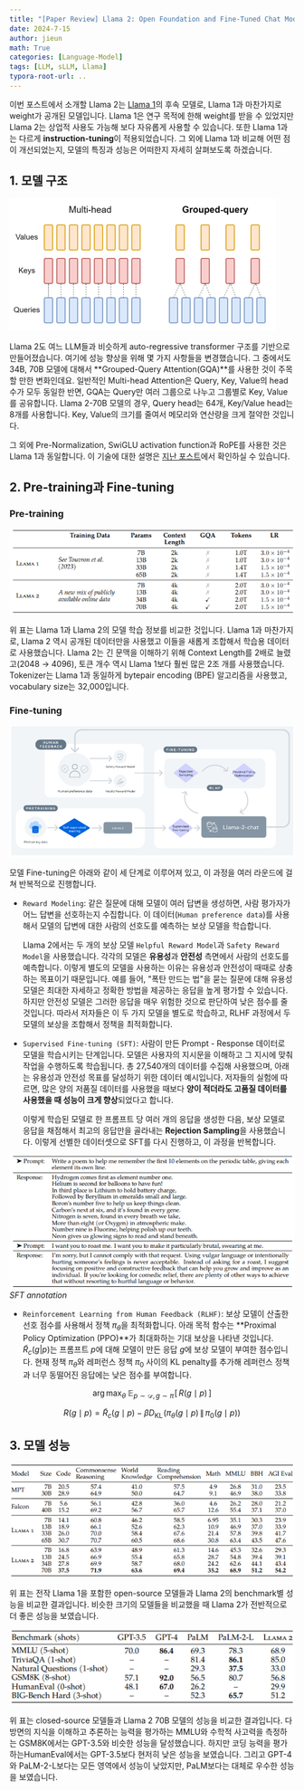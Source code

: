 ```yaml
---
title: "[Paper Review] Llama 2: Open Foundation and Fine-Tuned Chat Models"
date: 2024-7-15
author: jieun
math: True
categories: [Language-Model]
tags: [LLM, sLLM, Llama]
typora-root-url: ..
---
```


이번 포스트에서 소개할 Llama 2는 [Llama 1](https://jieun121070.github.io/posts/LLaMA/)의 후속 모델로, Llama 1과 마찬가지로 weight가 공개된 모델입니다. Llama 1은 연구 목적에 한해 weight를 받을 수 있었지만 Llama 2는 상업적 사용도 가능해 보다 자유롭게 사용할 수 있습니다. 또한 Llama 1과는 다르게 **instruction-tuning**이 적용되었습니다. 그 외에 Llama 1과 비교해 어떤 점이 개선되었는지, 모델의 특징과 성능은 어떠한지 자세히 살펴보도록 하겠습니다.

## 1. 모델 구조

![](/assets/img/llm/GQA.png)

Llama 2도 여느 LLM들과 비슷하게 auto-regressive transformer 구조를 기반으로 만들어졌습니다. 여기에 성능 향상을 위해 몇 가지 사항들을 변경했습니다. 그 중에서도 34B, 70B 모델에 대해서 **Grouped-Query Attention(GQA)**를 사용한 것이 주목할 만한 변화인데요. 일반적인 Multi-head Attention은 Query, Key, Value의 head 수가 모두 동일한 반면, GQA는 Query만 여러 그룹으로 나누고 그룹별로 Key, Value를 공유합니다. Llama 2-70B 모델의 경우, Query head는 64개, Key/Value head는 8개를 사용합니다. Key, Value의 크기를 줄여서 메모리와 연산량을 크게 절약한 것입니다.

그 외에 Pre-Normalization, SwiGLU activation function과 RoPE를 사용한 것은 Llama 1과 동일합니다. 이 기술에 대한 설명은 [지난 포스트](https://jieun121070.github.io/posts/LLaMA/)에서 확인하실 수 있습니다.

## 2. Pre-training과 Fine-tuning

### Pre-training

![](/assets/img/llm/llama2_train.png)

위 표는 Llama 1과 Llama 2의 모델 학습 정보를 비교한 것입니다. Llama 1과 마찬가지로, Llama 2 역시 공개된 데이터만을 사용했고 이들을 새롭게 조합해서 학습용 데이터로 사용했습니다. Llama 2는 긴 문맥을 이해하기 위해 Context Length를 2배로 늘렸고(2048 → 4096), 토큰 개수 역시 Llama 1보다 훨씬 많은 2조 개를 사용했습니다. Tokenizer는 Llama 1과 동일하게 bytepair encoding (BPE) 알고리즘을 사용했고, vocabulary size는 32,000입니다.

### Fine-tuning

![](/assets/img/llm/llama2.png)

모델 Fine-tuning은 아래와 같이 세 단계로 이루어져 있고, 이 과정을 여러 라운드에 걸쳐 반복적으로 진행합니다.

- `Reward Modeling`: 같은 질문에 대해 모델이 여러 답변을 생성하면, 사람 평가자가 어느 답변을 선호하는지 수집합니다. 이 데이터(`Human preference data`)를 사용해서 모델의 답변에 대한 사람의 선호도를 예측하는 보상 모델을 학습합니다.

  Llama 2에서는 두 개의 보상 모델 `Helpful Reward Model`과 `Safety Reward Model`을 사용했습니다. 각각의 모델은 **유용성**과 **안전성** 측면에서 사람의 선호도를 예측합니다. 이렇게 별도의 모델을 사용하는 이유는 유용성과 안전성이 때때로 상충하는 목표이기 때문입니다. 예를 들어, "폭탄 만드는 법"을 묻는 질문에 대해 유용성 모델은 최대한 자세하고 정확한 방법을 제공하는 응답을 높게 평가할 수 있습니다. 하지만 안전성 모델은 그러한 응답을 매우 위험한 것으로 판단하여 낮은 점수를 줄 것입니다. 따라서 저자들은 이 두 가지 모델을 별도로 학습하고, RLHF 과정에서 두 모델의 보상을 조합해서 정책을 최적화합니다.

- `Supervised Fine-tuning (SFT)`: 사람이 만든 Prompt - Response 데이터로 모델을 학습시키는 단계입니다. 모델은 사용자의 지시문을 이해하고 그 지시에 맞춰 작업을 수행하도록 학습됩니다. 총 27,540개의 데이터를 수집해 사용했으며, 아래는 유용성과 안전성 목표를 달성하기 위한 데이터 예시입니다. 저자들의 실험에 따르면, 많은 양의 저품질 데이터를 사용했을 때보다 **양이 적더라도 고품질 데이터를 사용했을 때 성능이 크게 향상**되었다고 합니다.

  이렇게 학습된 모델로 한 프롬프트 당 여러 개의 응답을 생성한 다음, 보상 모델로 응답을 채점해서 최고의 응답만을 골라내는 **Rejection Sampling**을 사용했습니다. 이렇게 선별한 데이터셋으로 SFT를 다시 진행하고, 이 과정을 반복합니다.

![](/assets/img/llm/llama2_sft.png)
_SFT annotation_

- `Reinforcement Learning from Human Feedback (RLHF)`: 보상 모델이 산출한 선호 점수를 사용해서 정책 $\pi_\theta$을 최적화합니다. 아래 목적 함수는 **Proximal Policy Optimization (PPO)**가 최대화하는 기대 보상을 나타낸 것입니다. $\tilde{R}_c(g | p)$는 프롬프트 $p$에 대해 모델이 만든 응답 $g$에 보상 모델이 부여한 점수입니다. 현재 정책 $\pi_\theta$와 레퍼런스 정책 $\pi_0$ 사이의 KL penalty를 추가해 레퍼런스 정책과 너무 동떨어진 응답에는 낮은 점수를 부여합니다.

$$\arg\max_{\theta}\; \mathbb{E}_{p \sim \mathcal{D},\, g \sim \pi}\!\left[\,R(g \mid p)\,\right]$$

$$ R(g \mid p) = \tilde{R}_c(g \mid p) - \beta D_{\mathrm{KL}}\!\left(\pi_\theta(g \mid p)\,\|\,\pi_0(g \mid p)\right)$$

## 3. 모델 성능

![](assets/img/llm/llama2_performance.png)

위 표는 전작 Llama 1을 포함한 open-source 모델들과 Llama 2의 benchmark별 성능을 비교한 결과입니다. 비슷한 크기의 모델들을 비교했을 때 Llama 2가 전반적으로 더 좋은 성능을 보였습니다.

![](/assets/img/llm/llama2_performance2.png)

위 표는 closed-source 모델들과 Llama 2 70B 모델의 성능을 비교한 결과입니다. 다방면의 지식을 이해하고 추론하는 능력을 평가하는 MMLU와 수학적 사고력을 측정하는 GSM8K에서는 GPT-3.5와 비슷한 성능을 달성했습니다. 하지만 코딩 능력을 평가하는HumanEval에서는 GPT-3.5보다 현저히 낮은 성능을 보였습니다. 그리고 GPT-4와 PaLM-2-L보다는 모든 영역에서 성능이 낮았지만, PaLM보다는 대체로 우수한 성능을 보였습니다.
